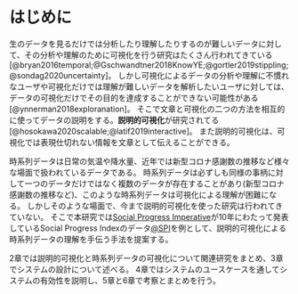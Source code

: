 # はじめに 
<!-- もっと丁寧に書いたほうがいいでしょう。各段落ごとに主張したいことはひとつに絞り、そのひとつずつの主張について、根拠や文献を示して根拠を説明することが大切です。 -->
生のデータを見るだけでは分析したり理解したりするのが難しいデータに対して、その分析や理解のために可視化を行う研究はたくさん行われてきている[@bryan2016temporal;@Gschwandtner2018KnowYE;@gortler2019stippling;@sondag2020uncertainty]。
しかし可視化によるデータの分析や理解に不慣れなユーザや可視化だけでは理解が難しいデータを解析したいユーザに対しては、データの可視化だけでその目的を達成することができない可能性がある[@ynnerman2018exploranation]。
そこで文章と可視化の二つの方法を相互的に使ってデータの説明をする。**説明的可視化**が研究されてる[@hosokawa2020scalable;@latif2019interactive]。
また説明的可視化は、可視化では表現仕切れない情報を文章として伝えることができる。

時系列データは日常の気温や降水量、近年では新型コロナ感謝数の推移など様々な場面で扱われているデータである。
時系列データは必ずしも同様の事柄に対して一つのデータだけではなく複数のデータが存在することがあり(新型コロナ感謝数の推移など)、このような時系列データは可視化による理解が困難になる。
しかしそのような場面で、今まで説明的可視化を使った研究は行われてきていない。
そこで本研究では[Social Progress Imperative](https://www.socialprogress.org/)が10年にわたって発表しているSocial Progress Indexのデータ[@SPI](以下SPIデータ)を例として、説明的可視化による時系列データの理解を手伝う手法を提案する。

2章では説明的可視化と時系列データの可視化について関連研究をまとめ、3章でシステムの設計について述べる。
4章ではシステムのユースケースを通してシステムの有効性を説明し、5章と6章で考察とまとめを行う。